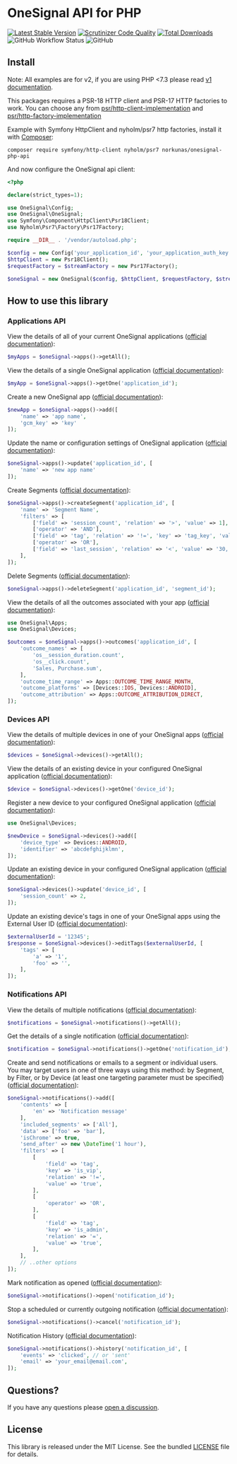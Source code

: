 # OneSignal API for PHP

[![Latest Stable Version](https://img.shields.io/packagist/v/norkunas/onesignal-php-api.svg?color=%23039be5)](https://packagist.org/packages/norkunas/onesignal-php-api)
[![Scrutinizer Code Quality](https://img.shields.io/scrutinizer/g/norkunas/onesignal-php-api.svg?color=%23039be5)](https://scrutinizer-ci.com/g/norkunas/onesignal-php-api)
[![Total Downloads](https://img.shields.io/packagist/dt/norkunas/onesignal-php-api.svg?color=%23039be5)](https://packagist.org/packages/norkunas/onesignal-php-api)
![GitHub Workflow Status](https://img.shields.io/github/workflow/status/norkunas/onesignal-php-api/CI?color=%23039be5)
![GitHub](https://img.shields.io/github/license/norkunas/onesignal-php-api?color=%23039be5)

## Install

Note: All examples are for v2, if you are using PHP <7.3 please read [v1 documentation](https://github.com/norkunas/onesignal-php-api/blob/1.0/README.md).

This packages requires a PSR-18 HTTP client and PSR-17 HTTP factories to work. You can choose any from
[psr/http-client-implementation](https://packagist.org/providers/psr/http-client-implementation)
and [psr/http-factory-implementation](https://packagist.org/providers/psr/http-factory-implementation)

Example with Symfony HttpClient and nyholm/psr7 http factories, install it with [Composer](https://getcomposer.org/):

```
composer require symfony/http-client nyholm/psr7 norkunas/onesignal-php-api
```

And now configure the OneSignal api client:

```php
<?php

declare(strict_types=1);

use OneSignal\Config;
use OneSignal\OneSignal;
use Symfony\Component\HttpClient\Psr18Client;
use Nyholm\Psr7\Factory\Psr17Factory;

require __DIR__ . '/vendor/autoload.php';

$config = new Config('your_application_id', 'your_application_auth_key', 'your_auth_key');
$httpClient = new Psr18Client();
$requestFactory = $streamFactory = new Psr17Factory();

$oneSignal = new OneSignal($config, $httpClient, $requestFactory, $streamFactory);
```

## How to use this library

### Applications API

View the details of all of your current OneSignal applications ([official documentation](https://documentation.onesignal.com/reference#view-apps-apps)):

```php
$myApps = $oneSignal->apps()->getAll();
```

View the details of a single OneSignal application ([official documentation](https://documentation.onesignal.com/reference#view-an-app)):

```php
$myApp = $oneSignal->apps()->getOne('application_id');
```

Create a new OneSignal app ([official documentation](https://documentation.onesignal.com/reference#create-an-app)):

```php
$newApp = $oneSignal->apps()->add([
    'name' => 'app name',
    'gcm_key' => 'key'
]);
```

Update the name or configuration settings of OneSignal application ([official documentation](https://documentation.onesignal.com/reference#update-an-app)):

```php
$oneSignal->apps()->update('application_id', [
    'name' => 'new app name'
]);
```

Create Segments ([official documentation](https://documentation.onesignal.com/reference#create-segments)):

```php
$oneSignal->apps()->createSegment('application_id', [
    'name' => 'Segment Name',
    'filters' => [
        ['field' => 'session_count', 'relation' => '>', 'value' => 1],
        ['operator' => 'AND'],
        ['field' => 'tag', 'relation' => '!=', 'key' => 'tag_key', 'value' => '1'],
        ['operator' => 'OR'],
        ['field' => 'last_session', 'relation' => '<', 'value' => '30,'],
    ],
]);
```

Delete Segments ([official documentation](https://documentation.onesignal.com/reference#delete-segments)):

```php
$oneSignal->apps()->deleteSegment('application_id', 'segment_id');
```

View the details of all the outcomes associated with your app ([official documentation](https://documentation.onesignal.com/reference/view-outcomes)):

```php
use OneSignal\Apps;
use OneSignal\Devices;

$outcomes = $oneSignal->apps()->outcomes('application_id', [
    'outcome_names' => [
        'os__session_duration.count',
        'os__click.count',
        'Sales, Purchase.sum',
    ],
    'outcome_time_range' => Apps::OUTCOME_TIME_RANGE_MONTH,
    'outcome_platforms' => [Devices::IOS, Devices::ANDROID],
    'outcome_attribution' => Apps::OUTCOME_ATTRIBUTION_DIRECT,
]);
```

### Devices API

View the details of multiple devices in one of your OneSignal apps ([official documentation](https://documentation.onesignal.com/reference#view-devices)):

```php
$devices = $oneSignal->devices()->getAll();
```

View the details of an existing device in your configured OneSignal application ([official documentation](https://documentation.onesignal.com/reference#view-device)):

```php
$device = $oneSignal->devices()->getOne('device_id');
```

Register a new device to your configured OneSignal application ([official documentation](https://documentation.onesignal.com/reference#add-a-device)):

```php
use OneSignal\Devices;

$newDevice = $oneSignal->devices()->add([
    'device_type' => Devices::ANDROID,
    'identifier' => 'abcdefghijklmn',
]);
```

Update an existing device in your configured OneSignal application ([official documentation](https://documentation.onesignal.com/reference#edit-device)):

```php
$oneSignal->devices()->update('device_id', [
    'session_count' => 2,
]);
```

Update an existing device's tags in one of your OneSignal apps using the External User ID ([official documentation](https://documentation.onesignal.com/reference/edit-tags-with-external-user-id)):

```php
$externalUserId = '12345';
$response = $oneSignal->devices()->editTags($externalUserId, [
    'tags' => [
        'a' => '1',
        'foo' => '',
    ],
]);
```

### Notifications API

View the details of multiple notifications ([official documentation](https://documentation.onesignal.com/reference#view-notifications)):

```php
$notifications = $oneSignal->notifications()->getAll();
```

Get the details of a single notification ([official documentation](https://documentation.onesignal.com/reference#view-notification)):

```php
$notification = $oneSignal->notifications()->getOne('notification_id');
```

Create and send notifications or emails to a segment or individual users.
You may target users in one of three ways using this method: by Segment, by
Filter, or by Device (at least one targeting parameter must be specified) ([official documentation](https://documentation.onesignal.com/reference#create-notification)):

```php
$oneSignal->notifications()->add([
    'contents' => [
        'en' => 'Notification message'
    ],
    'included_segments' => ['All'],
    'data' => ['foo' => 'bar'],
    'isChrome' => true,
    'send_after' => new \DateTime('1 hour'),
    'filters' => [
        [
            'field' => 'tag',
            'key' => 'is_vip',
            'relation' => '!=',
            'value' => 'true',
        ],
        [
            'operator' => 'OR',
        ],
        [
            'field' => 'tag',
            'key' => 'is_admin',
            'relation' => '=',
            'value' => 'true',
        ],
    ],
    // ..other options
]);
```

Mark notification as opened ([official documentation](https://documentation.onesignal.com/reference#track-open)):

```php
$oneSignal->notifications()->open('notification_id');
```

Stop a scheduled or currently outgoing notification ([official documentation](https://documentation.onesignal.com/reference#cancel-notification)):

```php
$oneSignal->notifications()->cancel('notification_id');
```

Notification History ([official documentation](https://documentation.onesignal.com/reference#notification-history)):

```php
$oneSignal->notifications()->history('notification_id', [
    'events' => 'clicked', // or 'sent'
    'email' => 'your_email@email.com',
]);
```

## Questions?

If you have any questions please [open a discussion](https://github.com/norkunas/onesignal-php-api/discussions/new).

## License

This library is released under the MIT License. See the bundled [LICENSE](https://github.com/norkunas/onesignal-php-api/blob/master/LICENSE) file for details.
